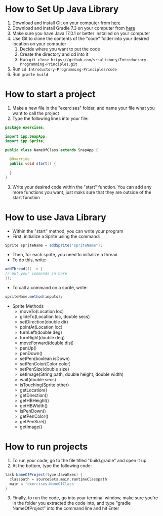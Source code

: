 # How to Set Up Java Library

1. Download and install Git on your computer from [here](https://git-scm.com/downloads)
2. Download and install Gradle 7.3 on your computer from [here](https://gradle.org/install/)
3. Make sure you have Java 17.0.1 or better installed on your computer
4. Use Git to clone the contents of the "code" folder into your desired location on your computer
   1. Decide where you want to put the code
   2. Create the directory and cd into it
   3. Run `git clone https://github.com/srsalisbury/Introductory-Programming-Principles.git`
5. Run `cd Introductory-Programming-Principles/code`
6. Run `gradle build`

# How to start a project

1. Make a new file in the "exercises" folder, and name your file what you want to call the project
2. Type the following lines into your file:

```java
package exercises;

import ipp.SnapApp;
import ipp.Sprite;

public class NameOfClass extends SnapApp {
  
  @Override
  public void start() {
  
  }
}
```

3. Write your desired code within the "start" function. You can add any more functions you want, just maks sure that they are outside of the start function

# How to use Java Library

* Within the "start" method, you can write your program
* First, initialize a Sprite using the command:

```java
Sprite spriteName = addSprite("spriteName");
```

* Then, for each sprite, you need to initialize a thread
* To do this, write:

```java
addThread(() -> {
// put your commands in here
});
```

* To call a command on a sprite, write:

```java
spriteName.method(inputs);
```

* Sprite Methods
  * moveTo(Location loc)
  * glideTo(Location loc, double secs)
  * setDirection(double dir)
  * pointAt(Location loc)
  * turnLeft(double deg)
  * turnRight(double deg)
  * moveForward(double dist)
  * penUp()
  * penDown()
  * setPen(boolean isDown)
  * setPenColor(Color color)
  * setPenSize(double size)
  * setImage(String path, double height, double width)
  * wait(double secs)
  * isTouching(Sprite other)
  * getLocation()
  * getDirection()
  * getHBHeight()
  * getHBWidth()
  * isPenDown()
  * getPenColor()
  * getPenSize()
  * getImage()

# How to run projects

1. To run your code, go to the file titled "build.gradle" and open it up
2. At the bottom, type the following code:

```gradle
task NameOfProject(type:JavaExec) {
  classpath = sourceSets.main.runtimeClasspath
  main = 'exercises.NameOfClass'
}
```

3. Finally, to run the code, go into your terminal window, make sure you're in the folder you extracted the code into, and type "gradle NameOfProject" into the command line and hit Enter
